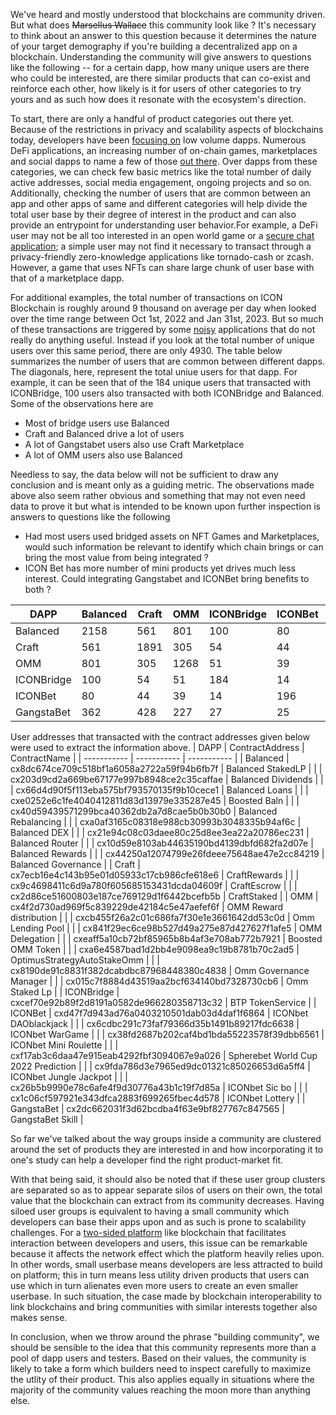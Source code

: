 We've heard and mostly understood that blockchains are community driven. But what does  ~~Marsellus Wallace~~ this community look like ? It's necessary to think about an answer to this question because it determines the nature of your target demography if you're building a decentralized app on a blockchain. Understanding the community will give answers to questions like the following -- for a certain dapp, how many unique users are there who could be interested, are there similar products that can co-exist and reinforce each other, how likely is it for users of other categories to try yours and as such how does it resonate with the ecosystem's direction.

To start, there are only a handful of product categories out there yet. Because of the restrictions in privacy and scalability aspects of blockchains today, developers have been [focusing on](https://youtu.be/DVj3uMwohSQ?t=289) low volume dapps. Numerous DeFi applications, an increasing number of on-chain games, marketplaces and social dapps to name a few of those [out there](https://dappradar.com/rankings). Over dapps from these categories, we can check few basic metrics like the total number of daily active addresses, social media engagement, ongoing projects and so on. Additionally, checking the number of users that are common between an app and other apps of same and different categories will help divide the total user base by their degree of interest in the product and can also provide an entrypoint for understanding user behavior.For example, a DeFi user may not be all too interested in an open world game or a [secure chat application](https://github.com/njofce/zk-chat); a simple user may not find it necessary to transact through a privacy-friendly zero-knowledge applications like tornado-cash or zcash. However, a game that uses NFTs can share large chunk of user base with that of a marketplace dapp. 


For additional examples, the total number of transactions on ICON Blockchain is roughly around 9 thousand on average per day when looked over the time range between Oct 1st, 2022 and Jan 31st, 2023. But so much of these transactions are triggered by some [noisy](https://tracker.icon.community/contract/cx9e3cadcc1a4be3323ea23371b84575abb32703ae) applications that do not really do anything useful. Instead if you look at the total number of unique users over this same period, there are only 4930. The table below summarizes the number of users that are common between different dapps. The diagonals, here, represent the total uniue users for that dapp. For example, it can be seen that of the 184 unique users that transacted with ICONBridge, 100 users also transacted with both ICONBridge and Balanced. Some of the observations here are
 - Most of bridge users use Balanced
 - Craft and Balanced drive a lot of users
 - A lot of Gangstabet users also use Craft Marketplace
 - A lot of OMM users also use Balanced

Needless to say, the data below will not be sufficient to draw any conclusion and is meant only as a guiding metric. The observations made above also seem rather obvious and something that may not even need data to prove it but what is intended to be known upon further inspection is answers to questions like the following
 - Had most users used bridged assets on NFT Games and Marketplaces, would such information be relevant to identify which chain brings or can bring the most value from being integrated ?
 - ICON Bet has more number of mini products yet drives much less interest. Could integrating Gangstabet and ICONBet bring benefits to both ?


| DAPP        | Balanced    | Craft       | OMM         | ICONBridge  | ICONBet     | GangstaBet   |
| ----------- | ----------- | ----------- | ----------- | ----------- | ----------- | ------------ |
| Balanced    | 2158        | 561         | 801         | 100         | 80          | 362          |
| Craft       | 561         | 1891        | 305         | 54          | 44          | 428          |
| OMM         | 801         | 305         | 1268        | 51          | 39          | 227          |
| ICONBridge  | 100         | 54          | 51          | 184         | 14          | 27           |
| ICONBet     | 80          | 44          | 39          | 14          | 196         | 25           |
| GangstaBet  | 362         | 428         | 227         | 27          | 25          | 720          |

User addresses that transacted with the contract addresses given below were used to extract the information above. 
| DAPP       | ContractAddress | ContractName |
| ----------- | ----------- | ----------- |
| Balanced      | cx8dc674ce709c518bf1a6058a2722a59f94b6fb7f  | Balanced StakedLP  |
|               | cx203d9cd2a669be67177e997b8948ce2c35caffae  | Balanced Dividends  |
|               | cx66d4d90f5f113eba575bf793570135f9b10cece1  | Balanced Loans  |
|               | cxe0252e6c1fe4040412811d83d13979e335287e45  | Boosted Baln  |
|               | cx40d59439571299bca40362db2a7d8cae5b0b30b0  | Balanced Rebalancing  |
|               | cxa0af3165c08318e988cb30993b3048335b94af6c  | Balanced DEX  |
|               | cx21e94c08c03daee80c25d8ee3ea22a20786ec231  | Balanced Router  |
|               | cx10d59e8103ab44635190bd4139dbfd682fa2d07e  | Balanced Rewards  |
|               | cx44250a12074799e26fdeee75648ae47e2cc84219  | Balanced Governance  |
| Craft   | cx7ecb16e4c143b95e01d05933c17cb986cfe618e6    | CraftRewards   |
|         | cx9c4698411c6d9a780f605685153431dcda04609f    | CraftEscrow    |
|         | cx2d86ce51600803e187ce769129d1f6442bcefb5b    | CraftStaked    |
| OMM   | cx4f2d730ad969f5c839229de42184c5e47aefef6f  | OMM Reward distribution   |
|    | cxcb455f26a2c01c686fa7f30e1e3661642dd53c0d  | Omm Lending Pool   |
|    | cx841f29ec6ce98b527d49a275e87d427627f1afe5  | OMM Delegation   |
|    | cxeaff5a10cb72bf85965b8b4af3e708ab772b7921  | Boosted OMM Token   |
|    | cxa6e4587bad1d2bb4e9098ea9c19b8781b70c2ad5  | OptimusStrategyAutoStakeOmm   |
|    | cx8190de91c8831f382dcabdbc87968448380c4838  | Omm Governance Manager   |
|    | cx015c7f8884d43519aa2bcf634140bd7328730cb6  | Omm Staked Lp   |
| ICONBridge   | cxcef70e92b89f2d8191a0582de966280358713c32        | BTP TokenService       |
| ICONBet   | cxd47f7d943ad76a0403210501dab03d4daf1f6864   | ICONbet DAOblackjack   |
|    | cx6cdbc291c73faf79366d35b1491b89217fdc6638   | ICONbet WarGame   |
|    | cx38fd2687b202caf4bd1bda55223578f39dbb6561   | ICONbet Mini Roulette   |
|    | cxf17ab3c6daa47e915eab4292fbf3094067e9a026   | Spherebet World Cup 2022 Prediction   |
|    | cx9fda786d3e7965ed9dc01321c85026653d6a5ff4   | ICONbet Jungle Jackpot   |
|    | cx26b5b9990e78c6afe4f9d30776a43b1c19f7d85a   | ICONbet Sic bo   |
|    | cx1c06cf597921e343dfca2883f699265fbec4d578   | ICONbet Lottery   |
| GangstaBet | cx2dc662031f3d62bcdba4f63e9bf827767c847565 | GangstaBet Skill	|


So far we've talked about the way groups inside a community are clustered around the set of products they are interested in and how incorporating it to one's study can help a developer find the right product-market fit. 

With that being said, it should also be noted that if these user group clusters are separated so as to appear separate silos of users on their own, the total value that the blockchain can extract from its community decreases. Having siloed user groups is equivalent to having a small community which developers can base their apps upon and as such is prone to scalability challenges. For a [two-sided platform](https://hbr.org/2019/01/why-some-platforms-thrive-and-others-dont) like blockchain that facilitates interaction between developers and users, this issue can be remarkable because it affects the network effect which the platform heavily relies upon. In other words, small userbase means developers are less attracted to build on platform; this in turn means less utility driven products that users can use which in turn alienates even more users to create an even smaller userbase. In such situation, the case made by blockchain interoperability to link blockchains and bring communities with similar interests together also makes sense.


In conclusion, when we throw around the phrase "building community", we should be sensible to the idea that this community represents more than a pool of dapp users and testers. Based on their values, the community is likely to take a form which builders need to inspect carefully to maximize the utlity of their product. This also applies equally in situations where the majority of the community values reaching the moon more than anything else.